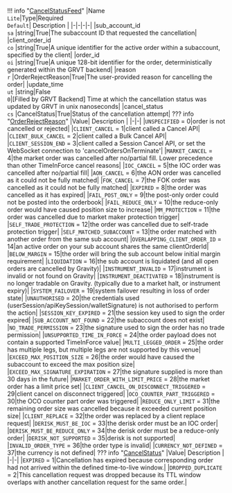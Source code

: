 !!! info "[CancelStatusFeed](/../../schemas/cancel_status_feed)"
    |Name<br>`Lite`|Type|Required<br>`Default`| Description |
    |-|-|-|-|
    |sub_account_id<br>`sa` |string|True|The subaccount ID that requested the cancellation|
    |client_order_id<br>`co` |string|True|A unique identifier for the active order within a subaccount, specified by the client|
    |order_id<br>`oi` |string|True|A unique 128-bit identifier for the order, deterministically generated within the GRVT backend|
    |reason<br>`r` |OrderRejectReason|True|The user-provided reason for cancelling the order|
    |update_time<br>`ut` |string|False<br>`0`|[Filled by GRVT Backend] Time at which the cancellation status was updated by GRVT in unix nanoseconds|
    |cancel_status<br>`cs` |CancelStatus|True|Status of the cancellation attempt|
    ??? info "[OrderRejectReason](/../../schemas/order_reject_reason)"
        |Value| Description |
        |-|-|
        |`UNSPECIFIED` = 0|order is not cancelled or rejected|
        |`CLIENT_CANCEL` = 1|client called a Cancel API|
        |`CLIENT_BULK_CANCEL` = 2|client called a Bulk Cancel API|
        |`CLIENT_SESSION_END` = 3|client called a Session Cancel API, or set the WebSocket connection to 'cancelOrdersOnTerminate'|
        |`MARKET_CANCEL` = 4|the market order was cancelled after no/partial fill. Lower precedence than other TimeInForce cancel reasons|
        |`IOC_CANCEL` = 5|the IOC order was cancelled after no/partial fill|
        |`AON_CANCEL` = 6|the AON order was cancelled as it could not be fully matched|
        |`FOK_CANCEL` = 7|the FOK order was cancelled as it could not be fully matched|
        |`EXPIRED` = 8|the order was cancelled as it has expired|
        |`FAIL_POST_ONLY` = 9|the post-only order could not be posted into the orderbook|
        |`FAIL_REDUCE_ONLY` = 10|the reduce-only order would have caused position size to increase|
        |`MM_PROTECTION` = 11|the order was cancelled due to market maker protection trigger|
        |`SELF_TRADE_PROTECTION` = 12|the order was cancelled due to self-trade protection trigger|
        |`SELF_MATCHED_SUBACCOUNT` = 13|the order matched with another order from the same sub account|
        |`OVERLAPPING_CLIENT_ORDER_ID` = 14|an active order on your sub account shares the same clientOrderId|
        |`BELOW_MARGIN` = 15|the order will bring the sub account below initial margin requirement|
        |`LIQUIDATION` = 16|the sub account is liquidated (and all open orders are cancelled by Gravity)|
        |`INSTRUMENT_INVALID` = 17|instrument is invalid or not found on Gravity|
        |`INSTRUMENT_DEACTIVATED` = 18|instrument is no longer tradable on Gravity. (typically due to a market halt, or instrument expiry)|
        |`SYSTEM_FAILOVER` = 19|system failover resulting in loss of order state|
        |`UNAUTHORISED` = 20|the credentials used (userSession/apiKeySession/walletSignature) is not authorised to perform the action|
        |`SESSION_KEY_EXPIRED` = 21|the session key used to sign the order expired|
        |`SUB_ACCOUNT_NOT_FOUND` = 22|the subaccount does not exist|
        |`NO_TRADE_PERMISSION` = 23|the signature used to sign the order has no trade permission|
        |`UNSUPPORTED_TIME_IN_FORCE` = 24|the order payload does not contain a supported TimeInForce value|
        |`MULTI_LEGGED_ORDER` = 25|the order has multiple legs, but multiple legs are not supported by this venue|
        |`EXCEED_MAX_POSITION_SIZE` = 26|the order would have caused the subaccount to exceed the max position size|
        |`EXCEED_MAX_SIGNATURE_EXPIRATION` = 27|the signature supplied is more than 30 days in the future|
        |`MARKET_ORDER_WITH_LIMIT_PRICE` = 28|the market order has a limit price set|
        |`CLIENT_CANCEL_ON_DISCONNECT_TRIGGERED` = 29|client cancel on disconnect triggered|
        |`OCO_COUNTER_PART_TRIGGERED` = 30|the OCO counter part order was triggered|
        |`REDUCE_ONLY_LIMIT` = 31|the remaining order size was cancelled because it exceeded current position size|
        |`CLIENT_REPLACE` = 32|the order was replaced by a client replace request|
        |`DERISK_MUST_BE_IOC` = 33|the derisk order must be an IOC order|
        |`DERISK_MUST_BE_REDUCE_ONLY` = 34|the derisk order must be a reduce-only order|
        |`DERISK_NOT_SUPPORTED` = 35|derisk is not supported|
        |`INVALID_ORDER_TYPE` = 36|the order type is invalid|
        |`CURRENCY_NOT_DEFINED` = 37|the currency is not defined|
    ??? info "[CancelStatus](/../../schemas/cancel_status)"
        |Value| Description |
        |-|-|
        |`EXPIRED` = 1|Cancellation has expired because corresponding order had not arrived within the defined time-to-live window.|
        |`DROPPED_DUPLICATE` = 2|This cancellation request was dropped because its TTL window overlaps with another cancellation request for the same order.|
